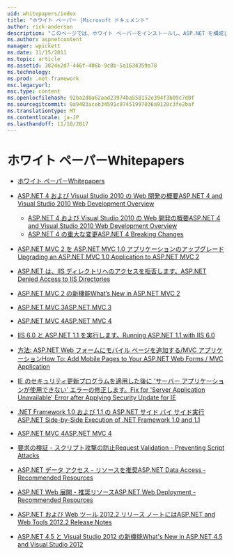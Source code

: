 ```yaml
---
uid: whitepapers/index
title: "ホワイト ペーパー |Microsoft ドキュメント"
author: rick-anderson
description: "このページでは、ホワイト ペーパーをインストールし、ASP.NET を構成して、セキュリティで保護された、高速、柔軟な ASP.NET アプリケーションを作成することを支援するためが表示されます。"
ms.author: aspnetcontent
manager: wpickett
ms.date: 11/15/2011
ms.topic: article
ms.assetid: 3824e2d7-446f-406b-9c8b-5a1634359a78
ms.technology: 
ms.prod: .net-framework
msc.legacyurl: 
msc.type: content
ms.openlocfilehash: 92ba2d8a62aad23974ba558152e394f3b09c7d0f
ms.sourcegitcommit: 9a9483aceb34591c97451997036a9120c3fe2baf
ms.translationtype: MT
ms.contentlocale: ja-JP
ms.lasthandoff: 11/10/2017
---
```

<a name="whitepapers"></a><span data-ttu-id="20cda-103">ホワイト ペーパー</span><span class="sxs-lookup"><span data-stu-id="20cda-103">Whitepapers</span></span>
====================
- [<span data-ttu-id="20cda-104">ホワイト ペーパー</span><span class="sxs-lookup"><span data-stu-id="20cda-104">Whitepapers</span></span>](overview.md)
- [<span data-ttu-id="20cda-105">ASP.NET 4 および Visual Studio 2010 の Web 開発の概要</span><span class="sxs-lookup"><span data-stu-id="20cda-105">ASP.NET 4 and Visual Studio 2010 Web Development Overview</span></span>](aspnet4/index.md)

    - [<span data-ttu-id="20cda-106">ASP.NET 4 および Visual Studio 2010 の Web 開発の概要</span><span class="sxs-lookup"><span data-stu-id="20cda-106">ASP.NET 4 and Visual Studio 2010 Web Development Overview</span></span>](aspnet4/overview.md)
    - [<span data-ttu-id="20cda-107">ASP.NET 4 の重大な変更</span><span class="sxs-lookup"><span data-stu-id="20cda-107">ASP.NET 4 Breaking Changes</span></span>](aspnet4/breaking-changes.md)
- [<span data-ttu-id="20cda-108">ASP.NET MVC 2 を ASP.NET MVC 1.0 アプリケーションのアップグレード</span><span class="sxs-lookup"><span data-stu-id="20cda-108">Upgrading an ASP.NET MVC 1.0 Application to ASP.NET MVC 2</span></span>](aspnet-mvc2-upgrade-notes.md)
- [<span data-ttu-id="20cda-109">ASP.NET は、IIS ディレクトリへのアクセスを拒否します。</span><span class="sxs-lookup"><span data-stu-id="20cda-109">ASP.NET Denied Access to IIS Directories</span></span>](denied-access-to-iis-directories.md)
- [<span data-ttu-id="20cda-110">ASP.NET MVC 2 の新機能</span><span class="sxs-lookup"><span data-stu-id="20cda-110">What’s New in ASP.NET MVC 2</span></span>](what-is-new-in-aspnet-mvc.md)
- [<span data-ttu-id="20cda-111">ASP.NET MVC 3</span><span class="sxs-lookup"><span data-stu-id="20cda-111">ASP.NET MVC 3</span></span>](mvc3-release-notes.md)
- [<span data-ttu-id="20cda-112">ASP.NET MVC 4</span><span class="sxs-lookup"><span data-stu-id="20cda-112">ASP.NET MVC 4</span></span>](mvc4-beta-release-notes.md)
- [<span data-ttu-id="20cda-113">IIS 6.0 と ASP.NET 1.1 を実行します。</span><span class="sxs-lookup"><span data-stu-id="20cda-113">Running ASP.NET 1.1 with IIS 6.0</span></span>](aspnet-and-iis6.md)
- [<span data-ttu-id="20cda-114">方法: ASP.NET Web フォームにモバイル ページを追加する/MVC アプリケーション</span><span class="sxs-lookup"><span data-stu-id="20cda-114">How To: Add Mobile Pages to Your ASP.NET Web Forms / MVC Application</span></span>](add-mobile-pages-to-your-aspnet-web-forms-mvc-application.md)
- [<span data-ttu-id="20cda-115">IE のセキュリティ更新プログラムを適用した後に 'サーバー アプリケーションが使用できない' エラーの修正します。</span><span class="sxs-lookup"><span data-stu-id="20cda-115">Fix for 'Server Application Unavailable' Error after Applying Security Update for IE</span></span>](ms03-32-issue.md)
- [<span data-ttu-id="20cda-116">.NET Framework 1.0 および 1.1 の ASP.NET サイド バイ サイド実行</span><span class="sxs-lookup"><span data-stu-id="20cda-116">ASP.NET Side-by-Side Execution of .NET Framework 1.0 and 1.1</span></span>](side-by-side-with-10.md)
- [<span data-ttu-id="20cda-117">ASP.NET MVC 4</span><span class="sxs-lookup"><span data-stu-id="20cda-117">ASP.NET MVC 4</span></span>](mvc4-release-notes.md)
- [<span data-ttu-id="20cda-118">要求の検証 - スクリプト攻撃の防止</span><span class="sxs-lookup"><span data-stu-id="20cda-118">Request Validation - Preventing Script Attacks</span></span>](request-validation.md)
- [<span data-ttu-id="20cda-119">ASP.NET データ アクセス - リソースを推奨</span><span class="sxs-lookup"><span data-stu-id="20cda-119">ASP.NET Data Access - Recommended Resources</span></span>](aspnet-data-access-content-map.md)
- [<span data-ttu-id="20cda-120">ASP.NET Web 展開 - 推奨リソース</span><span class="sxs-lookup"><span data-stu-id="20cda-120">ASP.NET Web Deployment - Recommended Resources</span></span>](aspnet-web-deployment-content-map.md)
- [<span data-ttu-id="20cda-121">ASP.NET および Web ツール 2012.2 リリース ノートには</span><span class="sxs-lookup"><span data-stu-id="20cda-121">ASP.NET and Web Tools 2012.2 Release Notes</span></span>](aspnet-and-web-tools-20122-release-notes.md)
- [<span data-ttu-id="20cda-122">ASP.NET 4.5 と Visual Studio 2012 の新機能</span><span class="sxs-lookup"><span data-stu-id="20cda-122">What's New in ASP.NET 4.5 and Visual Studio 2012</span></span>](whats-new-in-aspnet-45-and-visual-studio-2012.md)
